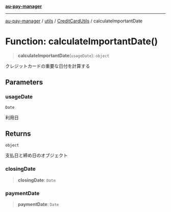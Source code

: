 [**au-pay-manager**](../../../../README.md)

***

[au-pay-manager](../../../../README.md) / [utils](../../../README.md) / [CreditCardUtils](../README.md) / calculateImportantDate

# Function: calculateImportantDate()

> **calculateImportantDate**(`usageDate`): `object`

クレジットカードの重要な日付を計算する

## Parameters

### usageDate

`Date`

利用日

## Returns

`object`

支払日と締め日のオブジェクト

### closingDate

> **closingDate**: `Date`

### paymentDate

> **paymentDate**: `Date`
